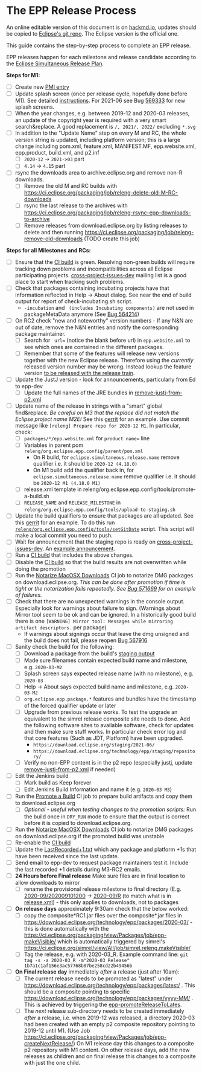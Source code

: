 The EPP Release Process
=======================

An online editable version of this document is on [hackmd.io](https://hackmd.io/@jonahgraham/eclipse-epp-release-process), updates should be copied to [Eclipse's git repo](https://git.eclipse.org/c/epp/org.eclipse.epp.packages.git/tree/RELEASING.md). The Eclipse version is the official one.

This guide contains the step-by-step process to complete an EPP release.

EPP releases happen for each milestone and release candidate according to the [Eclipse Simultaneous Release Plan](https://wiki.eclipse.org/Simultaneous_Release).

**Steps for M1:**

- [ ] Create new [PMI entry](https://projects.eclipse.org/projects/technology.packaging)
- [ ] Update splash screen (once per release cycle, hopefully done before M1). See detailed [instructions](https://git.eclipse.org/c/epp/org.eclipse.epp.packages.git/tree/packages/org.eclipse.epp.package.common/splash/INSTRUCTIONS.md). For 2021-06 see Bug [569333](https://bugs.eclipse.org/bugs/show_bug.cgi?id=569333) for new splash screens.
- [ ] When the year changes, e.g. between 2019-12 and 2020-03 releases, an update of the copyright year is required with a very smart search&replace. A good replacement is `/, 2021/, 2022/` excluding `*.svg`
- [ ] In addition to the "Update Name" step on every M and RC, the whole version string is updated, including platform version; this is a large change including pom.xml, feature.xml, MANIFEST.MF, epp.website.xml, epp.product, build.xml, and p2.inf
    - [ ] `2020-12` -> `2021->03` part
    - [ ] `4.14` -> `4.15` part
- [ ] rsync the downloads area to archive.eclipse.org and remove non-R downloads.
    - [ ] Remove the old M and RC builds with https://ci.eclipse.org/packaging/job/releng-delete-old-M-RC-downloads
    - [ ] rsync the last release to the archives with https://ci.eclipse.org/packaging/job/releng-rsync-epp-downloads-to-archive
    - [ ] Remove releases from download.eclipse.org by listing releases to delete and then running https://ci.eclipse.org/packaging/job/releng-remove-old-downloads (TODO create this job)

**Steps for all Milestones and RCs:**

- [ ] Ensure that the [CI build](https://ci.eclipse.org/packaging/job/simrel.epp-tycho-build/) is green<!-- or yellow (yellow means some files have failed to notarize which can be handled later on in this process)-->. Resolving non-green builds will require tracking down problems and incompatibilities across all Eclipse participating projects. [cross-project-issues-dev](https://accounts.eclipse.org/mailing-list/cross-project-issues-dev) mailing list is a good place to start when tracking such problems.
- [ ] Check that packages containing incubating projects have that information reflected in Help -> About dialog. See near the end of build output for report of check-incubating.sh script.
    - `-incubation` and ` (includes Incubating components)` are not used in packageMetaData anymore (See [Bug 564214](https://bugs.eclipse.org/bugs/show_bug.cgi?id=564214))
- [ ] On RC2 check "new and noteworthy" version numbers - If any N&N are out of date, remove the N&N entries and notify the corresponding package maintainer.
    - [ ] Search for ` url=` (notice the blank before url) in `epp.website.xml` to see which ones are contained in the different packages.
    - [ ] Remember that some of the features will release new versions together with the new Eclipse release. Therefore using the _currently_ released version number may be wrong. Instead lookup the feature version [to be released with the release train](https://projects.eclipse.org/releases/).
- [ ] Update the JustJ version - look for announcements, particularly from Ed to epp-dev
    - [ ] Update the full names of the JRE bundles in [remove-justj-from-p2.xml](https://git.eclipse.org/c/epp/org.eclipse.epp.packages.git/tree/releng/org.eclipse.epp.config/tools/remove-justj-from-p2.xml)
- [ ] Update name of the release in strings with a "smart" global find&replace. *Be careful on M3 that the replace did not match the Eclipse project name M2E!* See this [gerrit](https://git.eclipse.org/r/#/c/158509/) for an example. Use commit message like `[releng] Prepare repo for 2020-12 M1`. In particular, check:
    - [ ] `packages/*/epp.website.xml` for `product name=` line
    - [ ] Variables in parent pom `releng/org.eclipse.epp.config/parent/pom.xml`
        - On R build, for `eclipse.simultaneous.release.name` remove qualifier i.e. it should be `2020-12 (4.18.0)`
        - On M1 build add the qualifier back in, for `eclipse.simultaneous.release.name` remove qualifier i.e. it should be `2020-12 M1 (4.18.0 M1)`
    - [ ] release.xml template in releng/org.eclipse.epp.config/tools/promote-a-build.sh
    - [ ] `RELEASE_NAME` and `RELEASE_MILESTONE` in `releng/org.eclipse.epp.config/tools/upload-to-staging.sh`
- [ ] Update the build qualifiers to ensure that packages are all updated. See this [gerrit](https://git.eclipse.org/r/#/c/161075/) for an example. To do this run [`releng/org.eclipse.epp.config/tools/setGitDate`](https://git.eclipse.org/c/epp/org.eclipse.epp.packages.git/tree/releng/org.eclipse.epp.config/tools/setGitDate) script. This script will make a local commit you need to push.
- [ ] Wait for announcement that the staging repo is ready on [cross-project-issues-dev](https://accounts.eclipse.org/mailing-list/cross-project-issues-dev). An [example announcement](https://www.eclipse.org/lists/cross-project-issues-dev/msg17420.html).
- [ ] Run a [CI build](https://ci.eclipse.org/packaging/job/simrel.epp-tycho-build/) that includes the above changes.
- [ ] Disable the [CI build](https://ci.eclipse.org/packaging/job/simrel.epp-tycho-build/) so that the build results are not overwritten while doing the promotion
- [ ] Run the [Notarize MacOSX Downloads](https://ci.eclipse.org/packaging/job/notarize-downloads/) CI job to notarize DMG packages on download.eclipse.org<!-- if the promoted build was unstable-->. *This can be done after promotion if time is tight or the notarization fails repeatedly. See [Bug 571669](https://bugs.eclipse.org/bugs/show_bug.cgi?id=571669) for an example of failures.*
- [ ] Check that there are no unexpected warnings in the console output. Especially look for warnings about failure to sign. (Warnings about Mirror tool seem to be ok and can be ignored. In a historically good build there is one `[WARNING] Mirror tool: Messages while mirroring artifact descriptors.` per package)
    - If warnings about signings occur that leave the dmg unsigned and the build does not fail, please reopen [Bug 567916](https://bugs.eclipse.org/bugs/show_bug.cgi?id=567916)
- [ ] Sanity check the build for the following:
    - [ ] Download a package from the build's [staging output](https://download.eclipse.org/technology/epp/staging/)
    - [ ] Made sure filenames contain expected build name and milestone, e.g. `2020-03-M2`
    - [ ] Splash screen says expected release name (with no milestone), e.g. `2020-03`
    - [ ] Help -> About says expected build name and milestone, e.g. `2020-03-M2`
    - [ ] `org.eclipse.epp.package.*` features and bundles have the timestamp of the forced qualifier update or later
    - [ ] Upgrade from previous release works. To test the upgrade an equivalent to the simrel release composite site needs to done. Add the following software sites to available software, check for updates and then make sure stuff works. In particular check error log and that core features (Such as JDT, Platform) have been upgraded.
        - `https://download.eclipse.org/staging/2021-06/`
        - `https://download.eclipse.org/technology/epp/staging/repository/`
    - [ ] Verify no non-EPP content is in the p2 repo (especially justj, update [remove-justj-from-p2.xml](https://git.eclipse.org/c/epp/org.eclipse.epp.packages.git/tree/releng/org.eclipse.epp.config/tools/remove-justj-from-p2.xml) if needed)
- [ ] Edit the Jenkins build
    - [ ] Mark build as Keep forever
    - [ ] Edit Jenkins Build Information and name it (e.g. `2020-03 M3`)
- [ ] Run the [Promote a Build](https://ci.eclipse.org/packaging/job/promote-a-build/) CI job to prepare build artifacts and copy them to download.eclipse.org
    - [ ] *Optional - useful when testing changes to the promotion scripts:* Run the build once in `DRY_RUN` mode to ensure that the output is correct before it is copied to download.eclipse.org.
- [ ] Run the [Notarize MacOSX Downloads](https://ci.eclipse.org/packaging/job/notarize-downloads/) CI job to notarize DMG packages on download.eclipse.org if the promoted build was unstable
- [ ] Re-enable the [CI build](https://ci.eclipse.org/packaging/job/simrel.epp-tycho-build/)
- [ ] Update the [LastRecorded+1.txt](https://git.eclipse.org/c/epp/org.eclipse.epp.packages.git/tree/LastRecorded+1.txt) which any package and platform +1s that have been received since the last update.
- [ ] Send email to epp-dev to request package maintainers test it. Include the last recorded +1 details during M3-RC2 emails.
- [ ] **24 Hours before Final release** Make sure files are in final location to allow downloads to mirror
    - [ ] rename the provisional release milestone to final directory (E.g. [2020-09/202009101200](https://download.eclipse.org/technology/epp/downloads/release/2020-09/202009101200/) -> [2020-09/R](https://download.eclipse.org/technology/epp/downloads/release/2020-09/R/) (to match what is in [release.xml](https://download.eclipse.org/technology/epp/downloads/release/release.xml)) - this only applies to downloads, not to packages
- [ ] **On release days** approximately 9:30am check that the below worked:
    - [ ] copy the composite\*RC1.jar files over the composite\*.jar files in https://download.eclipse.org/technology/epp/packages/2020-03/ - this is done automatically with the https://ci.eclipse.org/packaging/view/Packages/job/epp-makeVisible/ which is automatically triggered by simrel's https://ci.eclipse.org/simrel/view/All/job/simrel.releng.makeVisible/
    - [ ] Tag the release, e.g. with 2020-03_R. Example command line: `git tag -s -a 2020-03_R -m"2020-03 Release" 1b7a1c1af156e3ac57768b87be258cd22b49456b`
- [ ] **On Final release day** immediately _after_ a release (just after 10am):
    - [ ] The current release needs to be promoted as "latest" under https://download.eclipse.org/technology/epp/packages/latest/ . This should be a composite pointing to specific https://download.eclipse.org/technology/epp/packages/yyyy-MM/ . This is achieved by triggering the [epp-promoteReleaseToLates](https://ci.eclipse.org/packaging/job/epp-promoteReleaseToLatest).
    - [ ] The _next_ release sub-directory needs to be created immediately _after_ a release, i.e. when 2019-12 was released, a directory 2020-03 had been created with an empty p2 composite repository pointing to 2019-12 until M1. (Use Job https://ci.eclipse.org/packaging/view/Packages/job/epp-createNextRelease/) On M1 release day this changes to a composite p2 repository with M1 content. On other release days, add the new releases as children and on final release this changes to a composite with just the one child.
